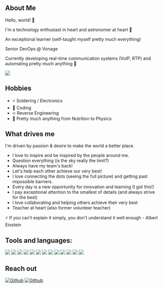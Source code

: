 About Me
---
Hello, world! :vulcan_salute:


I'm a technology enthusiast in heart and astronomer at heart :telescope:

An exceptional learner (self-taught myself pretty much everything)

Senior DevOps @ Vonage 

Currently developing real-time communication systems (VoIP, RTP) and automating pretty much anything :wrench: 

<img src="https://img.shields.io/badge/Vonage-3776AB?style=for-the-badge&logo=vonage&logoColor=white"/>


Hobbies
---
- :zap: Soldering / Electronics
- :rocket: Coding
- :fire: Reverse Engineering
- :rainbow: Pretty much anything from Nutrition to Physics


What drives me
---
I'm driven by passion & desire to make the world a better place.

- I love to inspire and be inspired by the people around me.
- Question everything (is the sky really the limit?)
- Always have my team's back!
- Let's help each other achieve our very best!
- I love connecting the dots (seeing the full picture) and getting past impossible barriers.
- Every day is a new opportunity for innovation and learning (I got this!)
- I pay exceptional attention to the smallest of details (and always strive for the best)
- I love collaborating and helping others achieve their very best
- Teacher at heart (also former volunteer teacher)

:zap: If you can't explain it simply, you don't understand it well enough - Albert Einstein



Tools and languages:
---
<p>
  <img src="https://img.shields.io/badge/Python-3776AB?style=for-the-badge&logo=python&logoColor=white" />
  <img src="https://img.shields.io/badge/C-00599C?style=for-the-badge&logo=c&logoColor=white" />
  <img src="https://img.shields.io/badge/C%2B%2B-00599C?style=for-the-badge&logo=c%2B%2B&logoColor=white" />
  <img src="https://img.shields.io/badge/Go-00ADD8?style=for-the-badge&logo=go&logoColor=white" />
  <img src="https://img.shields.io/badge/JavaScript-323330?style=for-the-badge&logo=javascript&logoColor=F7DF1E" />
  <img src="https://img.shields.io/badge/TypeScript-007ACC?style=for-the-badge&logo=typescript&logoColor=white" />
  <img src="https://img.shields.io/badge/Visual_Studio_Code-0078D4?style=for-the-badge&logo=visual%20studio%20code&logoColor=white" />
  <img src="https://img.shields.io/badge/sublime_text-%23575757.svg?&style=for-the-badge&logo=sublime-text&logoColor=important" />
  <img src="https://img.shields.io/badge/AWS-07405E?style=for-the-badge&logo=amazon&logoColor=white" />
  <img src="https://img.shields.io/badge/MySQL-00000F?style=for-the-badge&logo=mysql&logoColor=white" />
  <img src="https://img.shields.io/badge/PostgreSQL-316192?style=for-the-badge&logo=postgresql&logoColor=white" />
  <img src="https://img.shields.io/badge/MongoDB-4EA94B?style=for-the-badge&logo=mongodb&logoColor=white" />
  <img src="https://img.shields.io/badge/SQLite-07405E?style=for-the-badge&logo=sqlite&logoColor=white" />
</p>

Reach out
---
[<img alt="Github" src="https://img.shields.io/badge/GitHub-%2312100E.svg?&style=for-the-badge&logo=Github&logoColor=white" />](https://github.com/tommybrecher) 
[<img alt="Github" src="https://img.shields.io/badge/LinkedIn-%231DA1F2.svg?&style=for-the-badge&logo=linkedin&logoColor=white" />](https://www.linkedin.com/in/tommy-lee-b-a0229160/)
